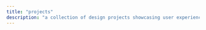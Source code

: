 ```yaml
---
title: "projects"
description: "a collection of design projects showcasing user experience, interface design, and creative problem-solving."
---
```

